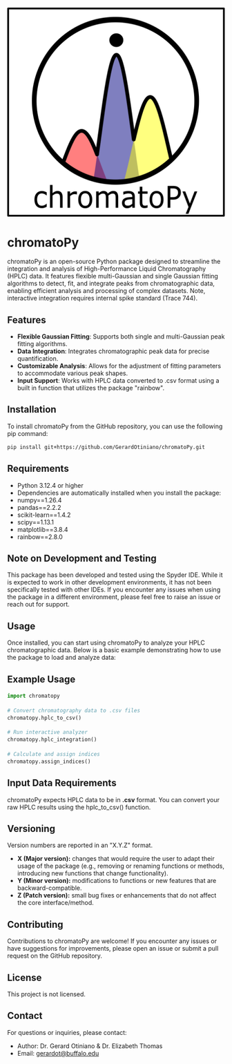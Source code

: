 ![ChromatoPy Logo](misc/chromatoPy.png)

# chromatoPy

 chromatoPy is an open-source Python package designed to streamline the integration and analysis of High-Performance Liquid Chromatography (HPLC) data. It features flexible multi-Gaussian and single Gaussian fitting algorithms to detect, fit, and integrate peaks from chromatographic data, enabling efficient analysis and processing of complex datasets. Note, interactive integration requires internal spike standard (Trace 744).

## Features

- **Flexible Gaussian Fitting**: Supports both single and multi-Gaussian peak fitting algorithms.
- **Data Integration**: Integrates chromatographic peak data for precise quantification.
- **Customizable Analysis**: Allows for the adjustment of fitting parameters to accommodate various peak shapes.
- **Input Support**: Works with HPLC data converted to .csv format using a built in function that utilizes the package "rainbow". 

## Installation

To install chromatoPy from the GitHub repository, you can use the following pip command:
```bash
pip install git+https://github.com/GerardOtiniano/chromatoPy.git
```

## Requirements

- Python 3.12.4 or higher
- Dependencies are automatically installed when you install the package:
- numpy==1.26.4
- pandas==2.2.2
- scikit-learn==1.4.2
- scipy==1.13.1
- matplotlib==3.8.4
- rainbow==2.8.0

## Note on Development and Testing

This package has been developed and tested using the Spyder IDE. While it is expected to work in other development environments, it has not been specifically tested with other IDEs. If you encounter any issues when using the package in a different environment, please feel free to raise an issue or reach out for support.

## Usage

Once installed, you can start using chromatoPy to analyze your HPLC chromatographic data. Below is a basic example demonstrating how to use the package to load and analyze data:

## Example Usage

```python
import chromatopy

# Convert chromatography data to .csv files
chromatopy.hplc_to_csv()

# Run interactive analyzer
chromatopy.hplc_integration()

# Calculate and assign indices
chromatopy.assign_indices()
```

## Input Data Requirements

chromatoPy expects HPLC data to be in **.csv** format. You can convert your raw HPLC results using the hplc_to_csv() function.

## Versioning
Version numbers are reported in an "X.Y.Z" format. 
- **X (Major version):** changes that would require the user to adapt their usage of the package (e.g., removing or renaming functions or methods, introducing new functions that change functionality). 
- **Y (Minor version):**  modifications to functions or new features that are backward-compatible.
- **Z (Patch version):** small bug fixes or enhancements that do not affect the core interface/method. 

## Contributing

Contributions to chromatoPy are welcome! If you encounter any issues or have suggestions for improvements, please open an issue or submit a pull request on the GitHub repository.

## License

This project is not licensed. 

## Contact

For questions or inquiries, please contact:

- Author: Dr. Gerard Otiniano & Dr. Elizabeth Thomas
- Email: gerardot@buffalo.edu